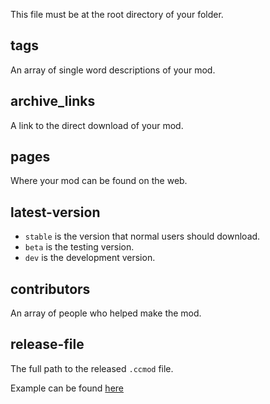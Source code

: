 This file must be at the root directory of your folder.

## tags

An array of single word descriptions of your mod.

## archive_links

A link to the direct download of your mod.

## pages

Where your mod can be found on the web.

## latest-version

- `stable` is the version that normal users should download.
- `beta` is the testing version.
- `dev` is the development version.

## contributors

An array of people who helped make the mod.

## release-file

The full path to the released `.ccmod` file.


Example can be found [here](/examples/dbmetadata.json)